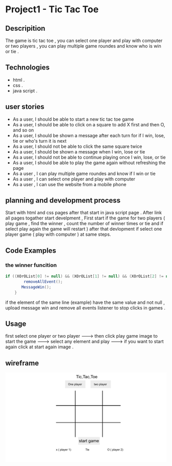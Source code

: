 # Project1 - Tic Tac Toe

## Descripition

  The game is tic tac toe , you can select one player and play with computer or two players , you can play multiple game roundes and know who is win or tie .
  
## Technologies

- html .
- css .
- java script .

## user stories

- As a user, I should be able to start a new tic tac toe game
- As a user, I should be able to click on a square to add X first and then O, and so on
- As a user, I should be shown a message after each turn for if I win, lose, tie or who's turn it is next
- As a user, I should not be able to click the same square twice
- As a user, I should be shown a message when I win, lose or tie
- As a user, I should not be able to continue playing once I win, lose, or tie
- As a user, I should be able to play the game again without refreshing the page
- As a user , I can play multiple game roundes and know if I win or tie
- As a user , I can select one player and play with computer
- As a user , I can use the website from a mobile phone

## planning and development process

  Start with html and css pages after that start in  java script page .
  After link all pages togather start develpment , First start if the game for two players ( play game , find the winner , count the number of winner times or tie  and if select play again the game will restart ) after that devlopment if select one player game ( play with computer ) at same steps.

## Code Examples

### the winner funcition

``` java scrpit
if ((XOrOList[0] != null) && (XOrOList[1] != null) && (XOrOList[2] != null) && (XOrOList[0] === XOrOList[1]) && (XOrOList[0] === XOrOList[2])) {
        removeAllEvent();
       MessageWin();
    }
   ```

if the element of the same line (example) have the same value and not null , upload message win and remove all events listener to stop clicks in games .

## Usage

first select one player or two player ---> then click play game image to start the game ---> select any element and play ---> if you want to start again click at start again image .

## wireframe

![wireframe](wireframeGame.png)
